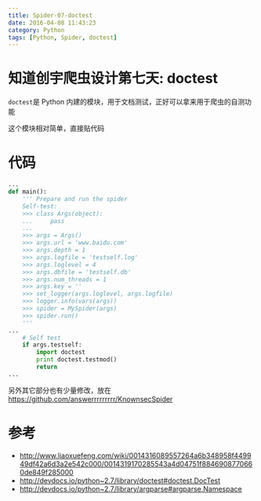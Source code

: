 ```yaml
---
title: Spider-07-doctest
date: 2016-04-08 11:43:23
category: Python
tags: [Python, Spider, doctest]
---
```


# 知道创宇爬虫设计第七天: doctest

`doctest`是 Python 内建的模块，用于文档测试，正好可以拿来用于爬虫的自测功能

这个模块相对简单，直接贴代码

# 代码

```python
...
def main():
    ''' Prepare and run the spider
    Self-test:
    >>> class Args(object):
    ...     pass
    ...
    >>> args = Args()
    >>> args.url = 'www.baidu.com'
    >>> args.depth = 1
    >>> args.logfile = 'testself.log'
    >>> args.loglevel = 4
    >>> args.dbfile = 'testself.db'
    >>> args.num_threads = 1
    >>> args.key = ''
    >>> set_logger(args.loglevel, args.logfile)
    >>> logger.info(vars(args))
    >>> spider = MySpider(args)
    >>> spider.run()
    '''
...
    # Self test
    if args.testself:
        import doctest
        print doctest.testmod()
        return
...
```
另外其它部分也有少量修改，放在 https://github.com/answerrrrrrrrr/KnownsecSpider

# 参考
- http://www.liaoxuefeng.com/wiki/0014316089557264a6b348958f449949df42a6d3a2e542c000/0014319170285543a4d04751f8846908770660de849f285000
- http://devdocs.io/python~2.7/library/doctest#doctest.DocTest
- http://devdocs.io/python~2.7/library/argparse#argparse.Namespace